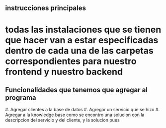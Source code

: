 ## instrucciones principales

# todas las instalaciones que se tienen que hacer van a estar especificadas dentro de cada una de las carpetas correspondientes para nuestro frontend y nuestro backend 

## Funcionalidades que tenemos que agregar al programa
 #. Agregar clientes a la base de datos
 #. Agregar un servicio que se hizo
 #. Agregar a la knowledge base como se encontro una solucion con la descripcion del servicio y del cliente, y la solucion pues 